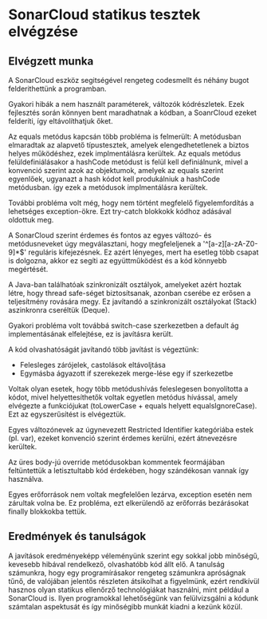 # SonarCloud statikus tesztek elvégzése

## Elvégzett munka
A SonarCloud eszköz segitségével rengeteg codesmellt és néhány bugot felderithettünk a programban.

Gyakori hibák a nem használt paraméterek, változók kódrészletek. Ezek fejlesztés során könnyen bent maradhatnak a kódban, a SoanrCloud
ezeket felderíti, így eltávolíthatjuk őket.

Az equals metódus kapcsán több probléma is felmerült:
A metódusban elmaradtak az alapvető típustesztek, amelyek elengedhetetlenek a biztos helyes működéshez, ezek implmentálásra kerültek.
Az equals metódus felüldefiniálásakor a hashCode metódust is felül kell definiálnunk, mivel a konvenció szerint azok az objektumok, amelyek az
equals szerint egyenlőek, ugyanazt a hash kódot kell produkálniuk a hashCode metódusban. így ezek a metódusok implmentálásra kerültek.

További probléma volt még, hogy nem történt megfelelő figyelemfordítás a lehetséges exception-ökre. Ezt try-catch blokkokk kódhoz adásával oldottuk meg.

A SonarCloud szerint érdemes és fontos az egyes változó- és metódusneveket úgy megválasztani, hogy megfeleljenek a '^[a-z][a-zA-Z0-9]*$' reguláris kifejezésnek.
Ez azért lényeges, mert ha esetleg több csapat is dolgozna, akkor ez segíti az együttműködést és a kód könnyebb megértését.

A Java-ban találhatóak szinkronizált osztályok, amelyeket azért hoztak létre, hogy thread safe-séget biztosítsanak, azonban cserébe ez erősen a teljesítmény rovására megy.
Ez javítandó a szinkronizált osztályokat (Stack) aszinkronra cseréltük (Deque).

Gyakori probléma volt továbbá switch-case szerkezetben a default ág implementásának elfelejtése, ez is javításra került.

A kód olvashatóságát javítandó több javítást is végeztünk:
- Felesleges zárójelek, castolások eltávoljtása
- Egymásba ágyazott if szerekezek merge-lése egy if szerkezetbe

Voltak olyan esetek, hogy több metódushívás feleslegesen bonyolította a kódot, mivel helyettesíthetők voltak egyetlen metódus hívással, amely
elvégezte a funkciójukat (toLowerCase + equals helyett equalsIgnoreCase). Ezt az egyszerűsítést is elvégeztük.

Egyes változónevek az úgynevezett Restricted Identifier kategóriába estek (pl. var), ezeket konvenció szerint érdemes kerülni, ezért átnevezésre kerültek.

Az üres body-jú override metódusokban kommentek feormájában feltüntettük a letisztultabb kód érdekében, hogy szándékosan vannak így használva.

Egyes erőforrások nem voltak megfelelően lezárva, exception esetén nem zárultak volna be. Ez probléma, ezt elkerülendő az erőforrás bezárásokat finally blokkokba tettük.

## Eredmények és tanulságok
A javítások eredményeképp véleményünk szerint egy sokkal jobb minőségű, kevesebb hibával rendelkező, olvashatóbb kód állt elő. A tanulság számunkra, hogy egy programírásakor rengeteg számunkra
apróságnak tűnő, de valójában jelentős részleten átsikolhat a figyelmünk, ezért rendkívül hasznos olyan statikus ellenőrző technológiákat használni, mint például a SonarCloud is. Ilyen programokkal lehetőségünk van felülvizsgálni a kódunk számtalan aspektusát és így minőségibb munkát kiadni a kezünk közül.